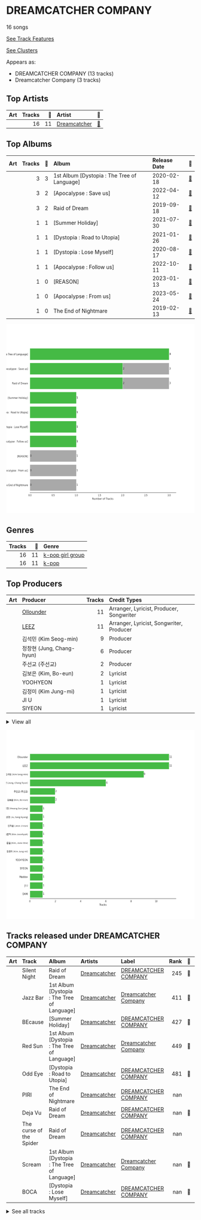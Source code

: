 # DREAMCATCHER COMPANY

16 songs

[See Track Features](audio_features.md)

[See Clusters](clusters/overview.md)

Appears as:
- DREAMCATCHER COMPANY (13 tracks)
- Dreamcatcher Company (3 tracks)

## Top Artists

| Art | Tracks | 💚 | Artist | 🔗 |
|:---|---:|---:|:---|:---|
| <img src="https://i.scdn.co/image/ab6761610000e5ebf9fb2a341d6852c012a5d5ee" alt="" width="50" /> | 16 | 11 | [Dreamcatcher](../../artists/dreamcatcher/overview.md) | [🔗](https://open.spotify.com/artist/5V1qsQHdXNm4ZEZHWvFnqQ) |



## Top Albums

| Art | Tracks | 💚 | Album | Release Date | 🔗 |
|:---|---:|---:|:---|:---|:---|
| <img src="https://i.scdn.co/image/ab67616d0000b273107ade016c96b4769c200bc4" alt="" width="50" /> | 3 | 3 | 1st Album [Dystopia : The Tree of Language] | 2020-02-18 | [🔗](https://open.spotify.com/album/6m5pDOafdvIKxNRxx5hVbr) |
| <img src="https://i.scdn.co/image/ab67616d0000b27340fd215e68e55c626a16cd4e" alt="" width="50" /> | 3 | 2 | [Apocalypse : Save us] | 2022-04-12 | [🔗](https://open.spotify.com/album/42mMFBIWT599FmtWK5op4a) |
| <img src="https://i.scdn.co/image/ab67616d0000b273a5911f62f0fe24713fb9d0c8" alt="" width="50" /> | 3 | 2 | Raid of Dream | 2019-09-18 | [🔗](https://open.spotify.com/album/7jvAjSM0NOSwJYsLzHQ9KZ) |
| <img src="https://i.scdn.co/image/ab67616d0000b273d902c8faa0d5eb0fe7c29695" alt="" width="50" /> | 1 | 1 | [Summer Holiday] | 2021-07-30 | [🔗](https://open.spotify.com/album/3dD0qCBPe7eYeaftyIKwa5) |
| <img src="https://i.scdn.co/image/ab67616d0000b273787a8631e249c68889453f86" alt="" width="50" /> | 1 | 1 | [Dystopia : Road to Utopia] | 2021-01-26 | [🔗](https://open.spotify.com/album/1EyLcB9R1KfUV45AxtRR3V) |
| <img src="https://i.scdn.co/image/ab67616d0000b273994278a5092323151972886f" alt="" width="50" /> | 1 | 1 | [Dystopia : Lose Myself] | 2020-08-17 | [🔗](https://open.spotify.com/album/0cDPkovaIsxLcIghyT9LKz) |
| <img src="https://i.scdn.co/image/ab67616d0000b273954ba10c5ff7244ade9a5ca5" alt="" width="50" /> | 1 | 1 | [Apocalypse : Follow us] | 2022-10-11 | [🔗](https://open.spotify.com/album/10PIYVB08sIQbGNpWk3fXj) |
| <img src="https://i.scdn.co/image/ab67616d0000b27376e659e0e62810161b72bb0d" alt="" width="50" /> | 1 | 0 | [REASON] | 2023-01-13 | [🔗](https://open.spotify.com/album/6TJ3N82EGtf7Gu8QEFAT8t) |
| <img src="https://i.scdn.co/image/ab67616d0000b2737a95bc64165227445ad40054" alt="" width="50" /> | 1 | 0 | [Apocalypse : From us] | 2023-05-24 | [🔗](https://open.spotify.com/album/7D2DrBRs922elDgsyNrqjA) |
| <img src="https://i.scdn.co/image/ab67616d0000b27349194360fc897997b57ba32a" alt="" width="50" /> | 1 | 0 | The End of Nightmare | 2019-02-13 | [🔗](https://open.spotify.com/album/5GWbkX0bjGcv9bRPVOPZVg) |

![Bar chart of top 10 albums](../../images/labels/dreamcatcher_company/albums.png)

## Genres

| Tracks | 💚 | Genre |
|---:|---:|:---|
| 16 | 11 | [k-pop girl group](../../genres/k-pop_girl_group/overview.md) |
| 16 | 11 | [k-pop](../../genres/k-pop/overview.md) |



## Top Producers

| Art | Producer | Tracks | Credit Types |
|:---|:---|---:|:---|
| | [Ollounder](../../producers/ollounder/overview.md) | 11 | Arranger, Lyricist, Producer, Songwriter |
| | [LEEZ](../../producers/leez/overview.md) | 11 | Arranger, Lyricist, Songwriter, Producer |
| | 김석민 (Kim Seog-min) | 9 | Producer |
| | 정창현 (Jung, Chang-hyun) | 6 | Producer |
| | 주선교 (주선교) | 2 | Producer |
| | 김보은 (Kim, Bo-eun) | 2 | Lyricist |
| | YOOHYEON | 1 | Lyricist |
| | 김정미 (Kim Jung-mi) | 1 | Lyricist |
| | JI U | 1 | Lyricist |
| | SIYEON | 1 | Lyricist |


<details>
<summary>View all</summary>

| Art | Producer | Tracks | Credit Types |
|:---|:---|---:|:---|
| | 김준혁 (Kim Joonhyuk) | 1 | Lyricist, Producer, Songwriter |
| | 주상경 (Ju, Sang-kyung) | 1 | Producer |
| | 황선정 (Hwang Sun-jung) | 1 | Lyricist |
| | 김준원 (Kim, June-One) | 1 | Arranger, Songwriter |
| | 전지은 (Jeon Ji-eun) | 1 | Lyricist |
| | Maddox | 1 | Lyricist |
| | DAMI | 1 | Lyricist |

</details>


![Bar chart of top 17 producers](../../images/labels/dreamcatcher_company/producers.png)
## Tracks released under DREAMCATCHER COMPANY

| Art | Track | Album | Artists | Label | Rank | 💚 | 🔗 |
|:---|:---|:---|:---|:---|---:|:---|:---|
| <img src="https://i.scdn.co/image/ab67616d0000b273a5911f62f0fe24713fb9d0c8" alt="" width="50" /> | Silent Night | Raid of Dream | [Dreamcatcher](../../artists/dreamcatcher/overview.md) | [DREAMCATCHER COMPANY](.) | 245 | 💚 | [🔗](https://open.spotify.com/track/6OrYF7BHkbsfhxEMQfwBvV) |
| <img src="https://i.scdn.co/image/ab67616d0000b273107ade016c96b4769c200bc4" alt="" width="50" /> | Jazz Bar | 1st Album [Dystopia : The Tree of Language] | [Dreamcatcher](../../artists/dreamcatcher/overview.md) | [Dreamcatcher Company](.) | 411 | 💚 | [🔗](https://open.spotify.com/track/5XVjj6hJTWgYiDx72Wo5QS) |
| <img src="https://i.scdn.co/image/ab67616d0000b273d902c8faa0d5eb0fe7c29695" alt="" width="50" /> | BEcause | [Summer Holiday] | [Dreamcatcher](../../artists/dreamcatcher/overview.md) | [DREAMCATCHER COMPANY](.) | 427 | 💚 | [🔗](https://open.spotify.com/track/0ufYP4HLjzVSLUsGKCIQJH) |
| <img src="https://i.scdn.co/image/ab67616d0000b273107ade016c96b4769c200bc4" alt="" width="50" /> | Red Sun | 1st Album [Dystopia : The Tree of Language] | [Dreamcatcher](../../artists/dreamcatcher/overview.md) | [Dreamcatcher Company](.) | 449 | 💚 | [🔗](https://open.spotify.com/track/0WXmPCkeeLjpTddcBI98GV) |
| <img src="https://i.scdn.co/image/ab67616d0000b273787a8631e249c68889453f86" alt="" width="50" /> | Odd Eye | [Dystopia : Road to Utopia] | [Dreamcatcher](../../artists/dreamcatcher/overview.md) | [DREAMCATCHER COMPANY](.) | 481 | 💚 | [🔗](https://open.spotify.com/track/1RtlbxsPpDBsHHmGTb7ah2) |
| <img src="https://i.scdn.co/image/ab67616d0000b27349194360fc897997b57ba32a" alt="" width="50" /> | PIRI | The End of Nightmare | [Dreamcatcher](../../artists/dreamcatcher/overview.md) | [DREAMCATCHER COMPANY](.) | nan | | [🔗](https://open.spotify.com/track/38dgtl73zn8VYh7VOCvs69) |
| <img src="https://i.scdn.co/image/ab67616d0000b273a5911f62f0fe24713fb9d0c8" alt="" width="50" /> | Deja Vu | Raid of Dream | [Dreamcatcher](../../artists/dreamcatcher/overview.md) | [DREAMCATCHER COMPANY](.) | nan | 💚 | [🔗](https://open.spotify.com/track/3qvfE7DGsIlkWzKMOS4gAm) |
| <img src="https://i.scdn.co/image/ab67616d0000b273a5911f62f0fe24713fb9d0c8" alt="" width="50" /> | The curse of the Spider | Raid of Dream | [Dreamcatcher](../../artists/dreamcatcher/overview.md) | [DREAMCATCHER COMPANY](.) | nan | | [🔗](https://open.spotify.com/track/2j8m29w5AzF9P6b0sYI6H4) |
| <img src="https://i.scdn.co/image/ab67616d0000b273107ade016c96b4769c200bc4" alt="" width="50" /> | Scream | 1st Album [Dystopia : The Tree of Language] | [Dreamcatcher](../../artists/dreamcatcher/overview.md) | [Dreamcatcher Company](.) | nan | 💚 | [🔗](https://open.spotify.com/track/7FxshQAsTWmogWU959hz3T) |
| <img src="https://i.scdn.co/image/ab67616d0000b273994278a5092323151972886f" alt="" width="50" /> | BOCA | [Dystopia : Lose Myself] | [Dreamcatcher](../../artists/dreamcatcher/overview.md) | [DREAMCATCHER COMPANY](.) | nan | 💚 | [🔗](https://open.spotify.com/track/2u7p3Bzkv8h0Yx7w7R370n) |


<details>
<summary>See all tracks</summary>

| Art | Track | Album | Artists | Label | Rank | 💚 | 🔗 |
|:---|:---|:---|:---|:---|---:|:---|:---|
| <img src="https://i.scdn.co/image/ab67616d0000b27340fd215e68e55c626a16cd4e" alt="" width="50" /> | Locked Inside A Door | [Apocalypse : Save us] | [Dreamcatcher](../../artists/dreamcatcher/overview.md) | [DREAMCATCHER COMPANY](.) | nan | | [🔗](https://open.spotify.com/track/6qz5Cc8zFGCMfqKQXs1taj) |
| <img src="https://i.scdn.co/image/ab67616d0000b27340fd215e68e55c626a16cd4e" alt="" width="50" /> | MAISON | [Apocalypse : Save us] | [Dreamcatcher](../../artists/dreamcatcher/overview.md) | [DREAMCATCHER COMPANY](.) | nan | 💚 | [🔗](https://open.spotify.com/track/2fyhv2ThM2PDqlc8HVs32e) |
| <img src="https://i.scdn.co/image/ab67616d0000b27340fd215e68e55c626a16cd4e" alt="" width="50" /> | Starlight | [Apocalypse : Save us] | [Dreamcatcher](../../artists/dreamcatcher/overview.md) | [DREAMCATCHER COMPANY](.) | nan | 💚 | [🔗](https://open.spotify.com/track/5D9ooWK4X7TryJoqS6IuS3) |
| <img src="https://i.scdn.co/image/ab67616d0000b273954ba10c5ff7244ade9a5ca5" alt="" width="50" /> | VISION | [Apocalypse : Follow us] | [Dreamcatcher](../../artists/dreamcatcher/overview.md) | [DREAMCATCHER COMPANY](.) | nan | 💚 | [🔗](https://open.spotify.com/track/2pSxnhsiSDiqgtWclRUxHt) |
| <img src="https://i.scdn.co/image/ab67616d0000b27376e659e0e62810161b72bb0d" alt="" width="50" /> | REASON | [REASON] | [Dreamcatcher](../../artists/dreamcatcher/overview.md) | [DREAMCATCHER COMPANY](.) | nan | | [🔗](https://open.spotify.com/track/2oljPlhOzzWrqkTuAhKwzi) |
| <img src="https://i.scdn.co/image/ab67616d0000b2737a95bc64165227445ad40054" alt="" width="50" /> | DEMIAN | [Apocalypse : From us] | [Dreamcatcher](../../artists/dreamcatcher/overview.md) | [DREAMCATCHER COMPANY](.) | nan | | [🔗](https://open.spotify.com/track/2k2stGWMSU85UayvEGlm5W) |

</details>

